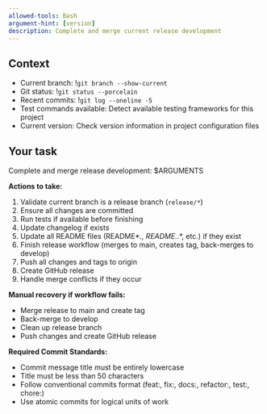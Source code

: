 ```yaml
---
allowed-tools: Bash
argument-hint: [version]
description: Complete and merge current release development
---
```


## Context

- Current branch: !`git branch --show-current`
- Git status: !`git status --porcelain`
- Recent commits: !`git log --oneline -5`
- Test commands available: Detect available testing frameworks for this project
- Current version: Check version information in project configuration files

## Your task

Complete and merge release development: $ARGUMENTS

**Actions to take:**
1. Validate current branch is a release branch (`release/*`)
2. Ensure all changes are committed
3. Run tests if available before finishing
4. Update changelog if exists
5. Update all README files (README*.*, README.*.*, etc.) if they exist
6. Finish release workflow (merges to main, creates tag, back-merges to develop)
7. Push all changes and tags to origin
8. Create GitHub release
9. Handle merge conflicts if they occur

**Manual recovery if workflow fails:**
- Merge release to main and create tag
- Back-merge to develop
- Clean up release branch
- Push changes and create GitHub release

**Required Commit Standards:**
- Commit message title must be entirely lowercase
- Title must be less than 50 characters
- Follow conventional commits format (feat:, fix:, docs:, refactor:, test:, chore:)
- Use atomic commits for logical units of work
